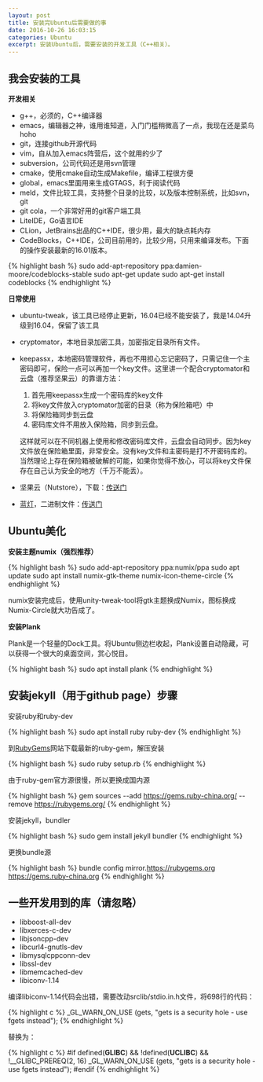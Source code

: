 ```yaml
---
layout: post
title: 安装完Ubuntu后需要做的事
date: 2016-10-26 16:03:15
categories: Ubuntu
excerpt: 安装Ubuntu后，需要安装的开发工具（C++相关）。
---
```


## 我会安装的工具

**开发相关**

* g++，必须的，C++编译器
* emacs，编辑器之神，谁用谁知道，入门门槛稍微高了一点，我现在还是菜鸟hoho
* git，连接github开源代码
* vim，自从加入emacs阵营后，这个就用的少了
* subversion，公司代码还是用svn管理
* cmake，使用cmake自动生成Makefile，编译工程很方便
* global，emacs里面用来生成GTAGS，利于阅读代码
* meld，文件比较工具，支持整个目录的比较，以及版本控制系统，比如svn，git
* git cola，一个非常好用的git客户端工具
* LiteIDE，Go语言IDE
* CLion，JetBrains出品的C++IDE，很少用，最大的缺点耗内存
* CodeBlocks，C++IDE，公司目前用的，比较少用，只用来编译发布。下面的操作安装最新的16.01版本。

{% highlight bash %}
    sudo add-apt-repository ppa:damien-moore/codeblocks-stable
    sudo apt-get update
    sudo apt-get install codeblocks
{% endhighlight %}

**日常使用**

* ubuntu-tweak，该工具已经停止更新，16.04已经不能安装了，我是14.04升级到16.04，保留了该工具
* cryptomator，本地目录加密工具，加密指定目录所有文件。
* keepassx，本地密码管理软件，再也不用担心忘记密码了，只需记住一个主密码即可，保险一点可以再加一个key文件。这里讲一个配合cryptomator和云盘（推荐坚果云）的靠谱方法：

    1. 首先用keepassx生成一个密码库的key文件
    2. 将key文件放入cryptomator加密的目录（称为保险箱吧）中
    3. 将保险箱同步到云盘
    4. 密码库文件不用放入保险箱，同步到云盘。

    这样就可以在不同机器上使用和修改密码库文件，云盘会自动同步。因为key文件放在保险箱里面，非常安全。没有key文件和主密码是打不开密码库的。当然理论上存在保险箱被破解的可能，如果你觉得不放心，可以将key文件保存在自己认为安全的地方（千万不能丢）。

* 坚果云（Nutstore），下载：[传送门](https://www.jianguoyun.com/s/downloads/linux)
* [蓝灯](https://getlantern.org/)，二进制文件：[传送门](https://github.com/getlantern/lantern-binaries)

## Ubuntu美化

**安装主题numix（强烈推荐）**

{% highlight bash %}
sudo add-apt-repository ppa:numix/ppa
sudo apt update
sudo apt install numix-gtk-theme numix-icon-theme-circle
{% endhighlight %}

numix安装完成后，使用unity-tweak-tool将gtk主题换成Numix，图标换成Numix-Circle就大功告成了。

**安装Plank**

Plank是一个轻量的Dock工具。将Ubuntu侧边栏收起，Plank设置自动隐藏，可以获得一个很大的桌面空间，赏心悦目。

{% highlight bash %}
sudo apt install plank
{% endhighlight %}

## 安装jekyll（用于github page）步骤

安装ruby和ruby-dev

{% highlight bash %}
sudo apt install ruby ruby-dev
{% endhighlight %}

到[RubyGems](https://rubygems.org)网站下载最新的ruby-gem，解压安装

{% highlight bash %}
sudo ruby setup.rb
{% endhighlight %}

由于ruby-gem官方源很慢，所以更换成国内源

{% highlight bash %}
gem sources --add https://gems.ruby-china.org/ --remove https://rubygems.org/
{% endhighlight %}

安装jekyll，bundler

{% highlight bash %}
sudo gem install jekyll bundler
{% endhighlight %}

更换bundle源

{% highlight bash %}
bundle config mirror.https://rubygems.org https://gems.ruby-china.org
{% endhighlight %}

## 一些开发用到的库（请忽略）

* libboost-all-dev
* libxerces-c-dev
* libjsoncpp-dev
* libcurl4-gnutls-dev
* libmysqlcppconn-dev
* libssl-dev
* libmemcached-dev
* libiconv-1.14

编译libiconv-1.14代码会出错，需要改动srclib/stdio.in.h文件，将698行的代码：

{% highlight c %}
_GL_WARN_ON_USE (gets, "gets is a security hole - use fgets instead");
{% endhighlight %}

替换为：

{% highlight c %}
#if defined(__GLIBC__) && !defined(__UCLIBC__) && !__GLIBC_PREREQ(2, 16)
_GL_WARN_ON_USE (gets, "gets is a security hole - use fgets instead");
#endif
{% endhighlight %}
